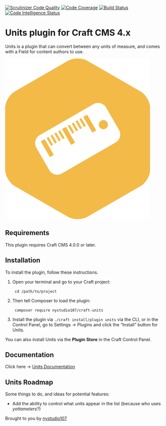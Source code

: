 [![Scrutinizer Code Quality](https://scrutinizer-ci.com/g/nystudio107/craft-units/badges/quality-score.png?b=v1)](https://scrutinizer-ci.com/g/nystudio107/craft-units/?branch=v1) [![Code Coverage](https://scrutinizer-ci.com/g/nystudio107/craft-units/badges/coverage.png?b=v1)](https://scrutinizer-ci.com/g/nystudio107/craft-units/?branch=v1) [![Build Status](https://scrutinizer-ci.com/g/nystudio107/craft-units/badges/build.png?b=v1)](https://scrutinizer-ci.com/g/nystudio107/craft-units/build-status/v1) [![Code Intelligence Status](https://scrutinizer-ci.com/g/nystudio107/craft-units/badges/code-intelligence.svg?b=v1)](https://scrutinizer-ci.com/code-intelligence)

# Units plugin for Craft CMS 4.x

Units is a plugin that can convert between any units of measure, and comes with a Field for content authors to use.

![Screenshot](./docs/docs/resources/img/plugin-logo.png)

## Requirements

This plugin requires Craft CMS 4.0.0 or later.

## Installation

To install the plugin, follow these instructions.

1. Open your terminal and go to your Craft project:

        cd /path/to/project

2. Then tell Composer to load the plugin:

        composer require nystudio107/craft-units

3. Install the plugin via `./craft install/plugin units` via the CLI, or in the Control Panel, go to Settings → Plugins and click the “Install” button for Units.

You can also install Units via the **Plugin Store** in the Craft Control Panel.

## Documentation

Click here -> [Units Documentation](https://nystudio107.com/plugins/units/documentation)

## Units Roadmap

Some things to do, and ideas for potential features:

* Add the ability to control what units appear in the list (because who uses _yottameters_?)

Brought to you by [nystudio107](https://nystudio107.com/)
